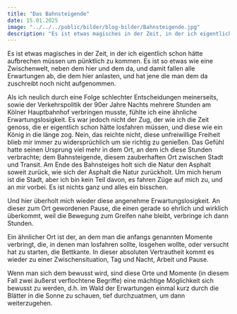 ```yaml
---
title: "Das Bahnsteigende"
date: 15.01.2025
image: "../../../public/bilder/blog-bilder/Bahnsteigende.jpg"
description: "Es ist etwas magisches in der Zeit, in der ich eigentlich schon hätte aufbrechen müssen…"
---
```


Es ist etwas magisches in der Zeit, in der ich eigentlich schon hätte aufbrechen müssen um pünktlich zu kommen. Es ist so etwas wie eine Zwischenwelt, neben dem hier und dem da, und damit fallen alle Erwartungen ab, die dem hier anlasten, und hat jene die man dem da zuschreibt noch nicht aufgenommen.

Als ich neulich durch eine Folge schlechter Entscheidungen meinerseits, sowie der Verkehrspolitik der 90er Jahre Nachts mehrere Stunden am Kölner Hauptbahnhof verbringen musste, fühlte ich eine ähnliche Erwartungslosigkeit. Es war jedoch nicht der Zug, der wie ich die Zeit genoss, die er eigentlich schon hätte losfahren müssen, und diese wie ein König in die länge zog. Nein, das reichte nicht, diese unfreiwillige Freiheit blieb mir immer zu widersprüchlich um sie richtig zu genießen. Das Gefühl hatte seinen Ursprung viel mehr in dem Ort, an dem ich diese Stunden verbrachte; dem Bahnsteigende, diesem zauberhaften Ort zwischen Stadt und Transit. Am Ende des Bahnsteiges holt sich die Natur den Asphalt soweit zurück, wie sich der Asphalt die Natur zurückholt. Um mich herum ist die Stadt, aber ich bin kein Teil davon, es fahren Züge auf mich zu, und an mir vorbei. Es ist nichts ganz und alles ein bisschen.

Und hier überholt mich wieder diese angenehme Erwartungslosigkeit. An dieser zum Ort gewordenen Pause, die einen gerade so ehrlich und wirklich überkommt, weil die Bewegung zum Greifen nahe bleibt, verbringe ich dann Stunden.

Ein ähnlicher Ort ist der, an dem man die anfangs genannten Momente verbringt, die, in denen man losfahren sollte, losgehen wollte, oder versucht hat zu starten, die Bettkante. In dieser absoluten Vertrautheit kommt es wieder zu einer Zwischensituation, Tag und Nacht, Arbeit und Pause.

Wenn man sich dem bewusst wird, sind diese Orte und Momente (in diesem Fall zwei äußerst verflochtene Begriffe) eine mächtige Möglichkeit sich bewusst zu werden, d.h. im Wald der Erwartungen einmal kurz durch die Blätter in die Sonne zu schauen, tief durchzuatmen, um dann weiterzugehen.